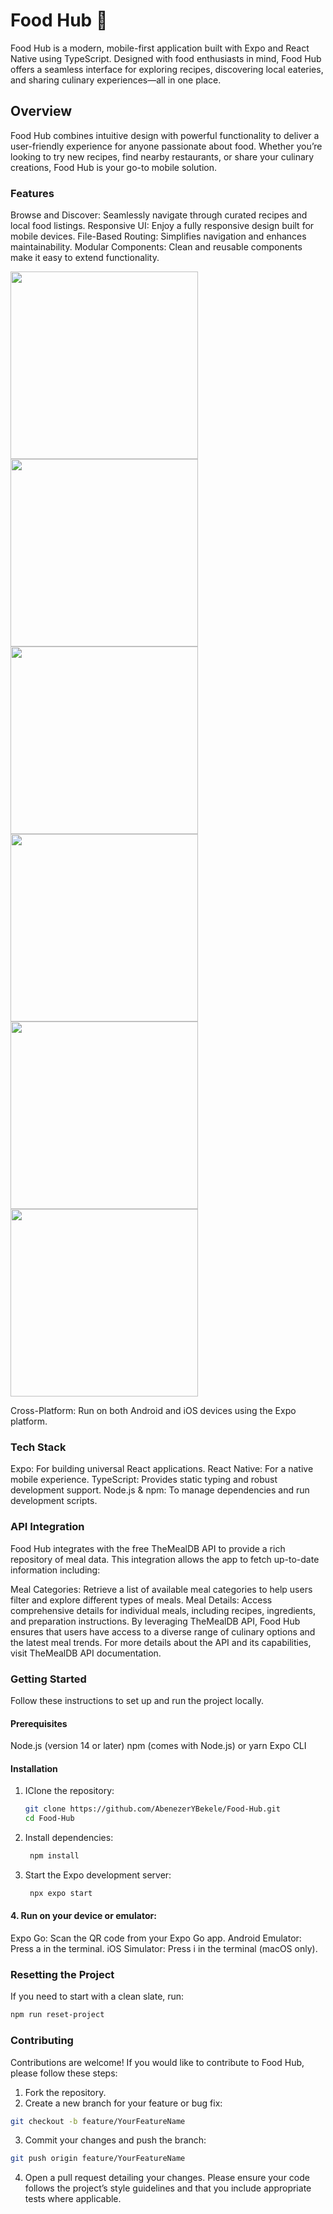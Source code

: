 # Food Hub 👋
Food Hub is a modern, mobile-first application built with Expo and React Native using TypeScript. Designed with food enthusiasts in mind, Food Hub offers a seamless interface for exploring recipes, discovering local eateries, and sharing culinary experiences—all in one place.
## Overview
Food Hub combines intuitive design with powerful functionality to deliver a user-friendly experience for anyone passionate about food. Whether you’re looking to try new recipes, find nearby restaurants, or share your culinary creations, Food Hub is your go-to mobile solution.

### Features
Browse and Discover: Seamlessly navigate through curated recipes and local food listings.
Responsive UI: Enjoy a fully responsive design built for mobile devices.
File-Based Routing: Simplifies navigation and enhances maintainability.
Modular Components: Clean and reusable components make it easy to extend functionality.

<img src="https://github.com/user-attachments/assets/30b31495-92ad-42c0-a371-fab1a190df36" width="300">
<img src="https://github.com/user-attachments/assets/a0d65c0c-adb5-46f1-95f2-7668be575276" width="300">
<img src="https://github.com/user-attachments/assets/50fb3ee3-f9a4-4dd5-bf93-81811365331e" width="300">
<img src="https://github.com/user-attachments/assets/a82da201-4d61-43e6-b311-10409b86dde6" width="300">
<img src="https://github.com/user-attachments/assets/90fcb9f5-161a-4a42-985d-f67974eab9f7" width="300">
<img src="https://github.com/user-attachments/assets/ca5de8e0-953b-43d1-bdef-33ba39db50bd" width= "300">


Cross-Platform: Run on both Android and iOS devices using the Expo platform.

### Tech Stack
Expo: For building universal React applications.
React Native: For a native mobile experience.
TypeScript: Provides static typing and robust development support.
Node.js & npm: To manage dependencies and run development scripts.

### API Integration
Food Hub integrates with the free TheMealDB API to provide a rich repository of meal data. This integration allows the app to fetch up-to-date information including:

Meal Categories: Retrieve a list of available meal categories to help users filter and explore different types of meals.
Meal Details: Access comprehensive details for individual meals, including recipes, ingredients, and preparation instructions.
By leveraging TheMealDB API, Food Hub ensures that users have access to a diverse range of culinary options and the latest meal trends. For more details about the API and its capabilities, visit TheMealDB API documentation.

### Getting Started
Follow these instructions to set up and run the project locally.

#### Prerequisites
Node.js (version 14 or later)
npm (comes with Node.js) or yarn
Expo CLI

#### Installation

1. IClone the repository:

   ```bash
   git clone https://github.com/AbenezerYBekele/Food-Hub.git
   cd Food-Hub
   ```

2. Install dependencies:

   ```bash
    npm install
   ```
3. Start the Expo development server:

   ```bash
    npx expo start
   ```
#### 4. Run on your device or emulator:

Expo Go: Scan the QR code from your Expo Go app.
Android Emulator: Press a in the terminal.
iOS Simulator: Press i in the terminal (macOS only).

### Resetting the Project
If you need to start with a clean slate, run:
```bash
npm run reset-project
```
### Contributing
Contributions are welcome! If you would like to contribute to Food Hub, please follow these steps:

1. Fork the repository.
2. Create a new branch for your feature or bug fix:
```bash
git checkout -b feature/YourFeatureName
```
3. Commit your changes and push the branch:
```bash
git push origin feature/YourFeatureName
```
4. Open a pull request detailing your changes.
Please ensure your code follows the project’s style guidelines and that you include appropriate tests where applicable.

